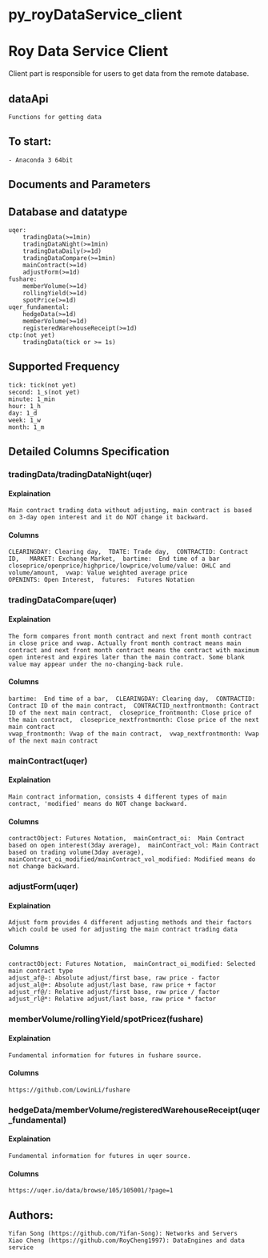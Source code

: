 # py_royDataService_client
Roy Data Service Client
===================================
Client part is responsible for users to get data from the remote database. 

dataApi
-----------------------------------
	Functions for getting data 

To start:
-----------------------------------
    - Anaconda 3 64bit




Documents and Parameters
-----------------------------------
## Database and datatype
    uqer:
        tradingData(>=1min)
        tradingDataNight(>=1min)
        tradingDataDaily(>=1d)
        tradingDataCompare(>=1min)
        mainContract(>=1d)
        adjustForm(>=1d)
    fushare:
        memberVolume(>=1d)
        rollingYield(>=1d)    
        spotPrice(>=1d)  
    uqer_fundamental:
        hedgeData(>=1d)
        memberVolume(>=1d)
        registeredWarehouseReceipt(>=1d)     
    ctp:(not yet)
        tradingData(tick or >= 1s)
## Supported Frequency
    tick: tick(not yet)
    second: 1_s(not yet)
    minute: 1_min
    hour: 1_h
    day: 1_d
    week: 1_w
    month: 1_m
## Detailed Columns Specification
### tradingData/tradingDataNight(uqer)
#### Explaination
	Main contract trading data without adjusting, main contract is based on 3-day open interest and it do NOT change it backward.  
#### Columns
	CLEARINGDAY: Clearing day,  TDATE: Trade day,  CONTRACTID: Contract ID,   MARKET: Exchange Market,  bartime:  End time of a bar
	closeprice/openprice/highprice/lowprice/volume/value: OHLC and volume/amount,  vwap: Value weighted average price
	OPENINTS: Open Interest,  futures:  Futures Notation

### tradingDataCompare(uqer)
#### Explaination
    The form compares front month contract and next front month contract in close price and vwap. Actually front month contract means main contract and next front month contract means the contract with maximum open interest and expires later than the main contract. Some blank value may appear under the no-changing-back rule.	
#### Columns    
    bartime:  End time of a bar,  CLEARINGDAY: Clearing day,  CONTRACTID: Contract ID of the main contract,  CONTRACTID_nextfrontmonth: Contract ID of the next main contract,  closeprice_frontmonth: Close price of the main contract,  closeprice_nextfrontmonth: Close price of the next main contract
    vwap_frontmonth: Vwap of the main contract,  vwap_nextfrontmonth: Vwap of the next main contract

### mainContract(uqer)
#### Explaination
	Main contract information, consists 4 different types of main contract, 'modified' means do NOT change backward.
#### Columns    	
	contractObject: Futures Notation,  mainContract_oi:  Main Contract based on open interest(3day average),  mainContract_vol: Main Contract based on trading volume(3day average),  mainContract_oi_modified/mainContract_vol_modified: Modified means do not change backward.

### adjustForm(uqer)
#### Explaination
	Adjust form provides 4 different adjusting methods and their factors which could be used for adjusting the main contract trading data
#### Columns    	
	contractObject: Futures Notation,  mainContract_oi_modified: Selected main contract type
	adjust_af@-: Absolute adjust/first base, raw price - factor
	adjust_al@+: Absolute adjust/last base, raw price + factor
	adjust_rf@/: Relative adjust/first base, raw price / factor
	adjust_rl@*: Relative adjust/last base, raw price * factor

### memberVolume/rollingYield/spotPricez(fushare)
#### Explaination
	Fundamental information for futures in fushare source.
#### Columns    	
	https://github.com/LowinLi/fushare

### hedgeData/memberVolume/registeredWarehouseReceipt(uqer_fundamental)
#### Explaination
	Fundamental information for futures in uqer source.
#### Columns    	
	https://uqer.io/data/browse/105/105001/?page=1


Authors:
-----------------------------------
	Yifan Song (https://github.com/Yifan-Song): Networks and Servers
	Xiao Cheng (https://github.com/RoyCheng1997): DataEngines and data service
